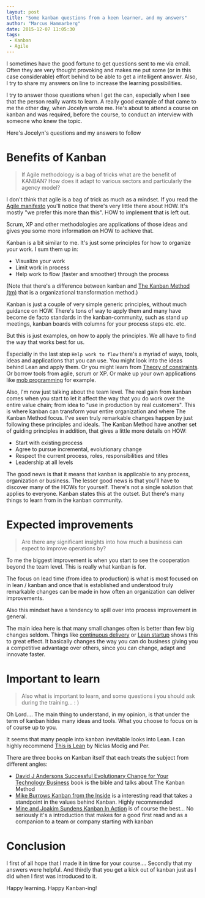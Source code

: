 ```yaml
---
layout: post
title: "Some kanban questions from a keen learner, and my answers"
author: "Marcus Hammarberg"
date: 2015-12-07 11:05:30
tags:
 - Kanban
 - Agile
---
```


I sometimes have the good fortune to get questions sent to me via email. Often they are very thought provoking and makes me put some (or in this case considerable) effort behind to be able to get a intelligent answer. Also, I try to share my answers on line to increase the learning possibilities.

I try to answer those questions when I get the can, especially when I see that the person really wants to learn. A really good example of that came to me the other day, when Jocelyn wrote me. He's about to attend a course on kanban and was required, before the course, to conduct an interview with someone who knew the topic. 

<a name='more'></a>

Here's Jocelyn's questions and my answers to follow

# Benefits of Kanban
>If Agile methodology is a bag of tricks what are the benefit of KANBAN? How does it adapt to various sectors and particularly the agency model?

I don't think that agile is a bag of trick as much as a mindset. If you read the [Agile manifesto](http://www.agilemanifesto.org) you'll notice that there's very little there about HOW. It's mostly "we prefer this more than this". HOW to implement that is left out. 

Scrum, XP and other methodologies are applications of those ideas and gives you some more information on HOW to achieve that. 

Kanban is a bit similar to me. It's just some principles for how to organize your work. I sum them up in: 

* Visualize your work
* Limit work in process
* Help work to flow (faster and smoother) through the process

(Note that there's a difference between kanban and [The Kanban Method (tm)](https://en.wikipedia.org/wiki/Kanban_(development)) that is a organizational transformation method.)

Kanban is just a couple of very simple generic principles, without much guidance on HOW. There's tons of way to apply them and many have become de facto standards in the kanban-community, such as stand up meetings, kanban boards with columns for your process steps etc. etc. 

But this is just examples, on how to apply the principles. We all have to find the way that works best for us. 

Especially in the last step <code>Help work to flow</code> there's a myriad of ways, tools, ideas and applications that you can use. You might look into the ideas behind Lean and apply them. Or you might learn from [Theory of constraints](https://en.wikipedia.org/wiki/Theory_of_constraints). Or borrow tools from agile, scrum or XP. Or make up your own applications like [mob programming](http://codebetter.com/marcushammarberg/2013/08/06/mob-programming/) for example. 

Also, I'm now just talking about the team level. The real gain from kanban comes when you start to let it affect the way that you do work over the entire value chain; from idea to "use in production by real customers". This is where kanban can transform your entire organization and where The Kanban Method focus. I've seen truly remarkable changes happen by just following these principles and ideals. The Kanban Method have another set of guiding principles in addition, that gives a little more details on HOW:

* Start with existing process
* Agree to pursue incremental, evolutionary change
* Respect the current process, roles, responsibilities and titles
* Leadership at all levels 

The good news is that it means that kanban is applicable to any process, organization or business. The lesser good news is that you'll have to discover many of the HOWs for yourself. There's not a single solution that applies to everyone. Kanban states this at the outset. But there's many things to learn from in the kanban community. 

# Expected improvements 
>Are there any significant insights into how much a business can expect to improve operations by?

To me the biggest improvement is when you start to see the cooperation beyond the team level. This is really what kanban is for. 

The focus on lead time (from idea to production) is what is most focused on in lean / kanban and once that is established and understood truly remarkable changes can be made in how often an organization can deliver improvements. 

Also this mindset have a tendency to spill over into process improvement in general. 

The main idea here is that many small changes often is better than few big changes seldom. Things like [continuous delivery](https://en.wikipedia.org/wiki/Continuous_delivery) or [Lean startup](http://theleanstartup.com/) shows this to great effect. It basically changes the way you can do business giving you a competitive advantage over others, since you can change, adapt and innovate faster. 

# Important to learn
>Also what is important to learn, and some questions i you should ask during the training... : )

Oh Lord.... The main thing to understand, in my opinion, is that under the term of kanban hides many ideas and tools. What you choose to focus on is of course up to you. 

It seems that many people into kanban inevitable looks into Lean. I can highly recommend [This is Lean](http://www.thisislean.com/) by Niclas Modig and Per. 

There are three books on Kanban itself that each treats the subject from different angles: 

* [David J Andersons Successful Evolutionary Change for Your Technology Business](http://www.amazon.com/Kanban-Successful-Evolutionary-Technology-Business/dp/0984521402/) book is the bible and talks about The Kanban Method
* [Mike Burrows Kanban from the Inside](http://www.amazon.com/Kanban-Inside-Understand-connect-introduce/dp/0985305193/) is a interesting read that takes a standpoint in the values behind Kanban. Highly recommended
* [Mine and Joakim Sundens Kanban In Action](http://bit.ly/theKanbanBook) is of course the best... No seriously it's a introduction that makes for a good first read and as a companion to a team or company starting with kanban

# Conclusion
I first of all hope that I made it in time for your course.... Secondly that my answers were helpful. And thirdly that you get a kick out of kanban just as I did when I first was introduced to it. 

Happy learning. Happy Kanban-ing!
